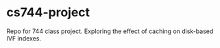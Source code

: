 # cs744-project
Repo for 744 class project.  Exploring the effect of caching on disk-based IVF indexes.
